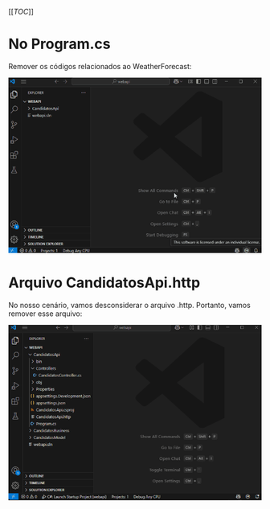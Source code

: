 [[_TOC_]]

# No Program.cs

Remover os códigos relacionados ao WeatherForecast:

![gifanimation.gif](/.attachments/gifanimation-b4179797-e60f-4446-b563-43bc249adf07.gif)

# Arquivo CandidatosApi.http

No nosso cenário, vamos desconsiderar o arquivo .http. Portanto, vamos remover esse arquivo:

![gifanimation.gif](/.attachments/gifanimation-8c3c294a-b6b9-44d7-be9d-aa611a560f3e.gif)